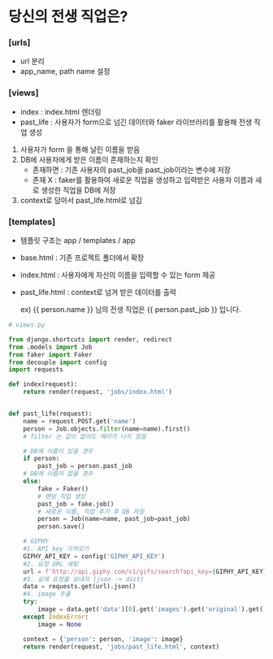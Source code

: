 # 당신의 전생 직업은?



### [urls]

- url 분리
- app_name, path name 설정



### [views]

- index : index.html 렌더링
- past_life : 사용자가 form으로 넘긴 데이터와 faker 라이브러리를 활용해 전생 직업 생성



1. 사용자가 form 을 통해 날린 이름을 받음
2. DB에 사용자에게 받은 이름이 존재하는지 확인
   - 존재하면 : 기존 사용자의 past_job을 past_job이라는 변수에 저장
   - 존재 X : faker를 활용하여 새로운 직업을 생성하고 입력받은 사용자 이름과 새로 생성한 직업을 DB에 저장
3. context로 담아서 past_life.html로 넘김



### [templates]

- 템플릿 구조는 app / templates / app

- base.html : 기존 프로젝트 폴더에서 확장

- index.html : 사용자에게 자신의 이름을 입력할 수 있는 form 제공

- past_life.html : context로 넘겨 받은 데이터를 출력

  ex) {{ person.name }} 님의 전생 직업은 {{ person.past_job }} 입니다.



```python
# views.py

from django.shortcuts import render, redirect
from .models import Job
from faker import Faker
from decouple import config
import requests

def index(request):
    return render(request, 'jobs/index.html')


def past_life(request):
    name = request.POST.get('name')
    person = Job.objects.filter(name=name).first()
    # filter 는 값이 없어도 에러가 나지 않음

    # DB에 이름이 있을 경우
    if person:
        past_job = person.past_job
    # DB에 이름이 없을 경우
    else:
        fake = Faker()
        # 랜덤 직업 생성
        past_job = fake.job()
        # 새로운 이름, 직업 추가 후 DB 저장
        person = Job(name=name, past_job=past_job)
        person.save()

    # GIPHY
    #1. API key 가져오기
    GIPHY_API_KEY = config('GIPHY_API_KEY')
    #2. 요청 URL 세팅
    url = f'http://api.giphy.com/v1/gifs/search?api_key={GIPHY_API_KEY}&q={past_job}&limit=1'
    #3. 실제 요청을 보내자 (json -> dict)
    data = requests.get(url).json()
    #4. image 추출
    try:
        image = data.get('data')[0].get('images').get('original').get('url')
    except IndexError:
        image = None

    context = {'person': person, 'image': image}
    return render(request, 'jobs/past_life.html', context)

```

